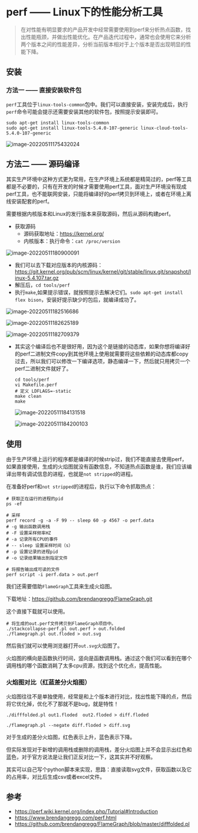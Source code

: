 # perf —— Linux下的性能分析工具

> 在对性能有明显要求的产品开发中经常需要使用到perf来分析热点函数，找出性能瓶颈，并做出性能优化。在产品迭代过程中，通常也会使用它来分析两个版本之间的性能差异，分析当前版本相对于上个版本是否出现明显的性能下降。



## 安装

### 方法一 —— 直接安装软件包

`perf`工具位于`linux-tools-common`包中。我们可以直接安装，安装完成后，执行`perf`命令可能会提示还需要安装其他的软件包，按照提示安装即可。

```shell
sudo apt-get install linux-tools-common
sudo apt-get install linux-tools-5.4.0-107-generic linux-cloud-tools-5.4.0-107-generic
```



![image-20220511175432024](https://cdn.jsdelivr.net/gh/AZMDDY/imgs/img/image-20220511175432024.png)

## 方法二 —— 源码编译

其实生产环境中这种方式更为常用，在生产环境上系统都是精简过的，perf等工具都是不必要的，只有在开发的时候才需要使用perf工具，面对生产环境没有现成perf工具，也不能联网安装，只能将编译好的perf拷贝到环境上，或者在环境上离线安装配套的perf。

需要根据内核版本和Linux的发行版本来获取源码，然后从源码构建perf。

+ 获取源码
  + 源码获取地址：https://kernel.org/
  + 内核版本：执行命令：`cat /proc/version`

![image-20220511180900091](https://cdn.jsdelivr.net/gh/AZMDDY/imgs/img/image-20220511180900091.png)

+ 我们可以去下载对应版本的内核源码：https://git.kernel.org/pub/scm/linux/kernel/git/stable/linux.git/snapshot/linux-5.4.107.tar.gz
+ 解压后，`cd tools/perf`
+ 执行`make`,如果提示错误，就按照提示去解决它们。`sudo apt-get install flex bison`，安装好提示缺少的包后，就编译成功了。

![image-20220511182516686](https://cdn.jsdelivr.net/gh/AZMDDY/imgs/img/image-20220511182516686.png)

![image-20220511182625189](https://cdn.jsdelivr.net/gh/AZMDDY/imgs/img/image-20220511182625189.png)

![image-20220511182709379](https://cdn.jsdelivr.net/gh/AZMDDY/imgs/img/image-20220511182709379.png)

+ 其实这个编译后也不是很好用，因为这个是链接的动态库，如果你想将编译好的perf二进制文件copy到其他环境上使用就需要将这些依赖的动态库都copy过去，所以我们可以修改一下编译选项，静态编译一下，然后就只用拷贝一个perf二进制文件就好了。

  ```shell
  cd tools/perf
  vi Makefile.perf
  # 定义 LDFLAGS=-static
  make clean
  make
  ```

  ![image-20220511184131518](https://cdn.jsdelivr.net/gh/AZMDDY/imgs/img/image-20220511184131518.png)

  ![image-20220511184200103](https://cdn.jsdelivr.net/gh/AZMDDY/imgs/img/image-20220511184200103.png)

## 使用

由于生产环境上运行的程序都是编译的时候strip过，我们不能直接去使用perf，如果直接使用，生成的火焰图就没有函数信息，不知道热点函数是谁，我们应该编译出带有调试信息的进程，也就是`not stripped`的进程。

在准备好perf和`not stripped`的进程后，执行以下命令抓取热点：

```shell
# 获取正在运行的进程的pid
ps -ef

# 采样
perf record -g -a -F 99 -- sleep 60 -p 4567 -o perf.data
# -g 输出函数调用栈
# -F 设置采样频率HZ
# -a 记录所有CPU的事件
# -- sleep 设置采样时间（s）
# -p 设置记录的进程pid
# -o 记录结果输出到指定文件

# 将报告输出成可读的文件
perf script -i perf.data > out.perf
```

我们还需要借助`FlameGraph`工具来生成火焰图。

下载地址：https://github.com/brendangregg/FlameGraph.git

这个直接下载就可以使用。

```shell
# 将生成的out.perf文件拷贝到FlameGraph项目中。
./stackcollapse-perf.pl out.perf > out.folded
./flamegraph.pl out.floded > out.svg
```

然后我们就可以使用浏览器打开`out.svg`火焰图了。

火焰图的横向是函数执行时间，竖向是函数调用栈。通过这个我们可以看到在哪个调用栈的哪个函数消耗了太多cpu资源，找到这个优化点，提高性能。



### 火焰图对比（红蓝差分火焰图）

火焰图往往不是单独使用，经常是和上个版本进行对比，找出性能下降的点，然后将它优化掉，优化不了那就不是bug，就是特性！

```shell
./difffolded.pl out1.floded  out2.floded > diff.floded

./flamegraph.pl --negate diff.floded > diff.svg
```

对于生成的差分火焰图，红色表示上升，蓝色表示下降。

但实际发现对于新增的调用栈或删除的调用栈，差分火焰图上并不会显示出红色和蓝色，对于官方说法是让我们正反对比一下，这其实并不好观察。

其实可以自己写个python脚本来实现，思路：直接读取svg文件，获取函数以及它的占用率，对比后生成csv或者excel文件。

## 参考

+ https://perf.wiki.kernel.org/index.php/Tutorial#Introduction
+ https://www.brendangregg.com/perf.html
+ https://github.com/brendangregg/FlameGraph/blob/master/difffolded.pl
